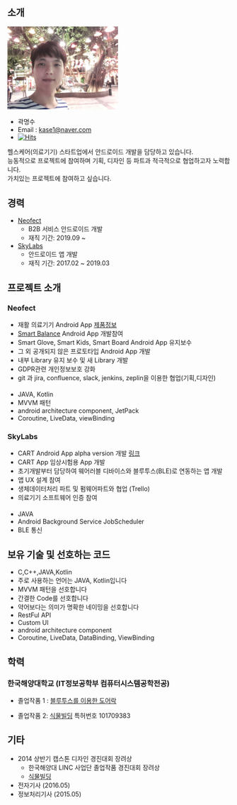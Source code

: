 ## 소개
<img src="https://github.com/mskwak32/Resume/blob/main/20200104_214450_171.jpg?raw=true" width="250"/>

* 곽명수
* Email : kase1@naver.com
* [![Hits](https://hits.seeyoufarm.com/api/count/incr/badge.svg?url=https%3A%2F%2Fgithub.com%2Fmskwak32&count_bg=%2379C83D&title_bg=%23555555&icon=&icon_color=%23E7E7E7&title=hits&edge_flat=true)](https://hits.seeyoufarm.com)

헬스케어(의료기기) 스타트업에서 안드로이드 개발을 담당하고 있습니다.   
능동적으로 프로젝트에 참여하며 기획, 디자인 등 파트과 적극적으로 협업하고자 노력합니다.   
가치있는 프로젝트에 참여하고 싶습니다.   

## 경력

* [Neofect](https://www.neofect.com/kr/) 
  * B2B 서비스 안드로이드 개발
  * 재직 기간: 2019.09 ~
* [SkyLabs](https://www.i-skylabs.com/?lang=ko)
  * 안드로이드 앱 개발
  * 재직 기간: 2017.02 ~ 2019.03

## 프로젝트 소개
### Neofect
- 재활 의료기기 Android App [제품정보](https://www.neofect.com/kr/for-clinic)
- [Smart Balance](https://www.neofect.com/kr/smart-balance) Android App 개발참여
- Smart Glove, Smart Kids, Smart Board Android App 유지보수 
- 그 외 공개되지 않은 프로토타입 Android App 개발
- 내부 Library 유지 보수 및 새 Library 개발
- GDPR관련 개인정보보호 강화
- git 과 jira, confluence, slack, jenkins, zeplin을 이용한 협업(기획,디자인)

####
- JAVA, Kotlin
- MVVM 패턴
- android architecture component, JetPack
- Coroutine, LiveData, viewBinding

### SkyLabs
- CART Android App alpha version 개발 [링크](https://www.i-skylabs.com/product-mfds?lang=ko)
- CART App 임상시험용 App 개발
- 초기개발부터 담당하여 웨어러블 디바이스와 블루투스(BLE)로 연동하는 앱 개발
- 앱 UX 설계 참여
- 생체데이터처리 파트 및 펌웨어파트와 협업 (Trello)
- 의료기기 소프트웨어 인증 참여

####
- JAVA
- Android Background Service JobScheduler
- BLE 통신

## 보유 기술 및 선호하는 코드
- C,C++,JAVA,Kotlin
- 주로 사용하는 언어는 JAVA, Kotlin입니다
- MVVM 패턴을 선호합니다
- 간결한 Code를 선호합니다
- 약어보다는 의미가 명확한 네이밍을 선호합니다
- RestFul API
- Custom UI
- android architecture component
- Coroutine, LiveData, DataBinding, ViewBinding

## 학력
### 한국해양대학교 (IT정보공학부 컴퓨터시스템공학전공)
- 졸업작품 1 : 
[블루투스를 이용한 도어락](https://blog.naver.com/kase1/220890732621)

- 졸업작품 2:
[식물빌딩](https://blog.naver.com/kase1/220890711102)
특허번호 101709383

## 기타
- 2014 상반기 캡스톤 디자인 경진대회 장려상
  - 한국해양대 LINC 사업단 졸업작품 경진대회 장려상
  - [식물빌딩](https://blog.naver.com/kase1/220890711102)
- 전자기사 (2016.05)
- 정보처리기사 (2015.05)

